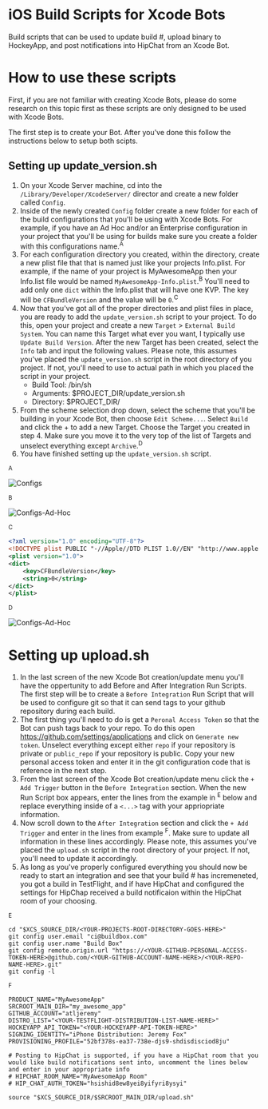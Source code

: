 iOS Build Scripts for Xcode Bots
=================

Build scripts that can be used to update build #, upload binary to HockeyApp, and post notifications into HipChat from an Xcode Bot.

How to use these scripts
========================

First, if you are not familiar with creating Xcode Bots, please do some research on this topic first as these scripts are only designed to be used with Xcode Bots.

The first step is to create your Bot. After you've done this follow the instructions below to setup both scipts.

Setting up update_version.sh
----------------------------
1. On your Xcode Server machine, cd into the `/Library/Developer/XcodeServer/` director and create a new folder called `Config`.
2. Inside of the newly created `Config` folder create a new folder for each of the build configurations that you'll be using with Xcode Bots. For example, if you have an Ad Hoc and/or an Enterprise configuration in your project that you'll be using for builds make sure you create a folder with this configurations name.<sup>A</sup>
3. For each configuration directory you created, within the directory, create a new plist file that that is named just like your projects Info.plist. For example, if the name of your project is MyAwesomeApp then your Info.list file would be named `MyAwesomeApp-Info.plist`.<sup>B</sup> You'll need to add only one `dict` within the Info.plist that will have one KVP. The key will be `CFBundleVersion` and the value will be `0`.<sup>C</sup>
4. Now that you've got all of the proper directories and plist files in place, you are ready to add the `update_version.sh` script to your project. To do this, open your project and create a new `Target` > `External Build System`. You can name this Target what ever you want, I typically use `Update Build Version`. After the new Target has been created, select the `Info` tab and input the following values. Please note, this assumes you've placed the `update_version.sh` script in the root directory of you project. If not, you'll need to use to actual path in which you placed the script in your project.
    - Build Tool: /bin/sh
    - Arguments: $PROJECT_DIR/update_version.sh
    - Directory: $PROJECT_DIR/
5. From the scheme selection drop down, select the scheme that you'll be building in your Xcode Bot, then choose `Edit Scheme...`. Select `Build` and click the + to add a new Target. Choose the Target you created in step 4. Make sure you move it to the very top of the list of Targets and unselect everything except `Archive`.<sup>D</sup>
6. You have finished setting up the `update_version.sh` script.

<sup>A</sup>

![Configs](http://note.io/1J8HOuu)

<sup>B</sup>

![Configs-Ad-Hoc](http://note.io/1Gv3Wx4)

<sup>C</sup>

```xml
<?xml version="1.0" encoding="UTF-8"?>
<!DOCTYPE plist PUBLIC "-//Apple//DTD PLIST 1.0//EN" "http://www.apple.com/DTDs/PropertyList-1.0.dtd">
<plist version="1.0">
<dict>
	<key>CFBundleVersion</key>
	<string>0</string>
</dict>
</plist>
```

<sup>D</sup>

![Configs-Ad-Hoc](http://note.io/1Gv6A63)

Setting up upload.sh
====================

1. In the last screen of the new Xcode Bot creation/update menu you'll have the oppertunity to add Before and After Integration Run Scripts. The first step will be to create a `Before Integration` Run Script that will be used to configure git so that it can send tags to your github repository during each build.
2. The first thing you'll need to do is get a `Peronal Access Token` so that the Bot can push tags back to your repo. To do this open https://github.com/settings/applications and click on `Generate new token`. Unselect everything except either `repo` if your repository is private or `public_repo` if your repository is public. Copy your new personal access token and enter it in the git configuration code that is reference in the next step.
3. From the last screen of the Xcode Bot creation/update menu click the `+ Add Trigger` button in the `Before Integration` section. When the new Run Script box appears, enter the lines from the example in <sup>E</sup> below and replace everything inside of a `<...>` tag with your appriopriate information.
4. Now scroll down to the `After Integration` section and click the `+ Add Trigger` and enter in the lines from example <sup>F</sup>. Make sure to update all information in these lines accordingly. Please note, this assumes you've placed the `upload.sh` script in the root directory of your project. If not, you'll need to update it accordingly.
5. As long as you've properly configured everything you should now be ready to start an integration and see that your build # has incremeneted, you got a build in TestFlight, and if have HipChat and configured the settings for HipChap received a build notificaion within the HipChat room of your choosing.

<sup>E</sup>

```
cd "$XCS_SOURCE_DIR/<YOUR-PROJECTS-ROOT-DIRECTORY-GOES-HERE>"
git config user.email "ci@buildbox.com"
git config user.name "Build Box"
git config remote.origin.url "https://<YOUR-GITHUB-PERSONAL-ACCESS-TOKEN-HERE>@github.com/<YOUR-GITHUB-ACCOUNT-NAME-HERE>/<YOUR-REPO-NAME-HERE>.git"
git config -l
```

<sup>F</sup>

```
PRODUCT_NAME="MyAwesomeApp"
SRCROOT_MAIN_DIR="my_awesome_app"
GITHUB_ACCOUNT="atljeremy"
DISTRO_LIST="<YOUR-TESTFLIGHT-DISTRIBUTION-LIST-NAME-HERE>"
HOCKEYAPP_API_TOKEN="<YOUR-HOCKEYAPP-API-TOKEN-HERE>"
SIGNING_IDENTITY="iPhone Distribution: Jeremy Fox"
PROVISIONING_PROFILE="52bf378s-ea37-738e-djs9-shdisdisciod8ju"

# Posting to HipChat is supported, if you have a HipChat room that you would like build notifications sent into, uncomment the lines below and enter in your appropriate info
# HIPCHAT_ROOM_NAME="MyAwesomeApp Room"
# HIP_CHAT_AUTH_TOKEN="hsishid8ew8yei8yifyri8ysyi"

source "$XCS_SOURCE_DIR/$SRCROOT_MAIN_DIR/upload.sh"
```
